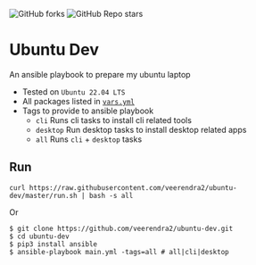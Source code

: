 ![GitHub forks](https://img.shields.io/github/forks/veerendra2/init-my-laptop?style=plastic)
![GitHub Repo stars](https://img.shields.io/github/stars/veerendra2/init-my-laptop?style=plastic)
# Ubuntu Dev
An ansible playbook to prepare my ubuntu laptop

* Tested on `Ubuntu 22.04 LTS`
* All packages listed in [`vars.yml`](./vars.yml)
* Tags to provide to ansible playbook
  * `cli` Runs cli tasks to install cli related tools
  * `desktop` Run desktop tasks to install desktop related apps
  * `all` Runs `cli` + `desktop` tasks


## Run
```
curl https://raw.githubusercontent.com/veerendra2/ubuntu-dev/master/run.sh | bash -s all
```
Or
```
$ git clone https://github.com/veerendra2/ubuntu-dev.git
$ cd ubuntu-dev
$ pip3 install ansible
$ ansible-playbook main.yml -tags=all # all|cli|desktop
```